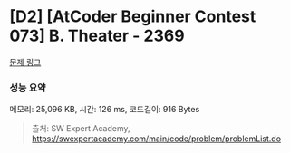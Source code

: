 # [D2] [AtCoder Beginner Contest 073] B. Theater - 2369 

[문제 링크](https://swexpertacademy.com/main/code/problem/problemDetail.do?contestProbId=AV56CTPqB2ADFAUo) 

### 성능 요약

메모리: 25,096 KB, 시간: 126 ms, 코드길이: 916 Bytes



> 출처: SW Expert Academy, https://swexpertacademy.com/main/code/problem/problemList.do